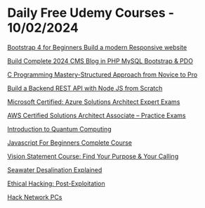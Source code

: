# Daily Free Udemy Courses - 10/02/2024

[Bootstrap 4 for Beginners Build a modern Responsive website](https://www.udemy.com/course/bootstrap-4-for-beginners/?couponCode=7E8EA32F2C55BD053546)
[Build Complete 2024 CMS Blog in PHP MySQL Bootstrap & PDO](https://www.udemy.com/course/build-complete-2022-cms-blog-in-php-mysql-bootstrap-pdo/?couponCode=PHPBLOG53)
[C Programming Mastery-Structured Approach from Novice to Pro](https://www.udemy.com/course/structured-programming-in-c-the-ultimate-beginners-course/?couponCode=E8F0AD0138D40A98ABE8)
[Build a Backend REST API with Node JS from Scratch](https://www.udemy.com/course/build-backend-api-node-js-and-react-frontend/?couponCode=3A30A34DD943253D5C5C)
[Microsoft Certified: Azure Solutions Architect Expert Exams](https://www.udemy.com/course/microsoft-certified-azure-solutions-architect-expert-exams/?couponCode=FREEDROP4)
[AWS Certified Solutions Architect Associate – Practice Exams](https://www.udemy.com/course/aws-certified-solutions-architect-associate-tests-new/?couponCode=FREEDROP6)
[Introduction to Quantum Computing](https://www.udemy.com/course/introduction-to-quantum-computing/?couponCode=3A21AB47D49CD5FCA2DA)
[Javascript For Beginners Complete Course](https://www.udemy.com/course/javascript-for-beginners-complete-course/?couponCode=8D36E24EF7C5A54CC1E4)
[Vision Statement Course: Find Your Purpose & Your Calling](https://www.udemy.com/course/vision-statement/?couponCode=WITHGRATITUDE)
[Seawater Desalination Explained](https://www.udemy.com/course/introduction-to-reverse-osmosis-desalination/?couponCode=31A1AF80EC48C115593C)
[Ethical Hacking: Post-Exploitation](https://www.udemy.com/course/ethical-hacking-post-exploitation/?couponCode=HBDDORIS)
[Hack Network PCs](https://www.udemy.com/course/hack-network-pcs/?couponCode=HBDDORIS)
